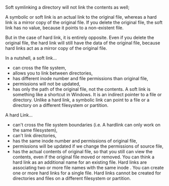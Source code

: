 
Soft symlinking a directory will not link the contents as well;

A symbolic or soft link is an actual link to the original file, whereas a hard link is a mirror copy of the original file. If you delete the original file, the soft link has no value, because it points to a non-existent file.

But in the case of hard link, it is entirely opposite. Even if you delete the original file, the hard link will still have the data of the original file, because hard links act as a mirror copy of the original file.

In a nutshell, a soft link...
- can cross the file system,
- allows you to link between directories,
- has different inode number and file permissions than original file,
- permissions will not be updated,
- has only the path of the original file, not the contents.
A soft link is something like a shortcut in Windows. It is an indirect pointer to a file or directory. Unlike a hard link, a symbolic link can point to a file or a directory on a different filesystem or partition.

A hard Link...
- can't cross the file system boundaries (i.e. A hardlink can only work on the same filesystem),
- can't link directories,
- has the same inode number and permissions of original file,
- permissions will be updated if we change the permissions of source file,
- has the actual contents of original file, so that you still can view the contents, even if the original file moved or removed.
You can think a hard link as an additional name for an existing file. Hard links are associating two or more file names with the same inode . You can create one or more hard links for a single file. Hard links cannot be created for directories and files on a different filesystem or partition.
